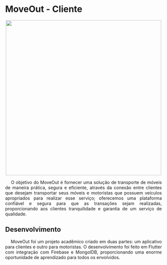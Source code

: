 # MoveOut - Cliente

<p align="center">
  <img src="https://github.com/user-attachments/assets/2842474a-d456-488f-b161-eae4d9805a50" width="500"/>
</p>

<p align="justify">
&nbsp;&nbsp;&nbsp;&nbsp;O objetivo do MoveOut é fornecer uma solução de transporte de móveis de maneira prática, segura e eficiente, através da conexão entre clientes que desejam transportar seus móveis e motoristas que possuem veículos apropriados para realizar esse serviço; oferecemos uma plataforma confiável e segura para que as transações sejam realizadas, proporcionando aos clientes tranquilidade e garantia de um serviço de qualidade.
</p>

## Desenvolvimento

<p align="justify">
&nbsp;&nbsp;&nbsp;&nbsp;MoveOut foi um projeto acadêmico criado em duas partes: um aplicativo para clientes e outro para motoristas. O desenvolvimento foi feito em Flutter com integração com Firebase e MongolDB, proporcionando uma enorme oportunidade de aprendizado para todos os envolvidos.
</p>
